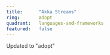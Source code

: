 ```yaml
---
title:      "Akka Streams"
ring:       adopt
quadrant:   languages-and-frameworks
featured:   false
---
```


Updated to "adopt"
